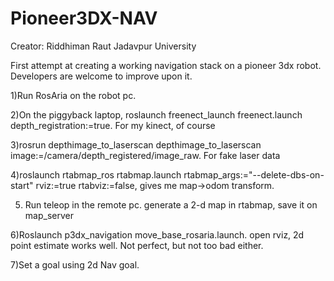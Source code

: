 # Pioneer3DX-NAV
Creator: Riddhiman Raut
Jadavpur University


First attempt at creating a working navigation stack on a pioneer 3dx robot. Developers are welcome to improve upon it.

1)Run RosAria on the robot pc. 

2)On the piggyback laptop, roslaunch freenect_launch freenect.launch depth_registration:=true. For my kinect, of course

3)rosrun depthimage_to_laserscan depthimage_to_laserscan image:=/camera/depth_registered/image_raw. For fake laser data

4)roslaunch rtabmap_ros rtabmap.launch rtabmap_args:="--delete-dbs-on-start" rviz:=true rtabviz:=false, gives me map->odom transform.

5) Run teleop in the remote pc. generate a 2-d map in rtabmap, save it on map_server

6)Roslaunch p3dx_navigation move_base_rosaria.launch. open rviz, 2d point estimate works well. Not perfect, but not too bad either.

7)Set a goal using 2d Nav goal.

